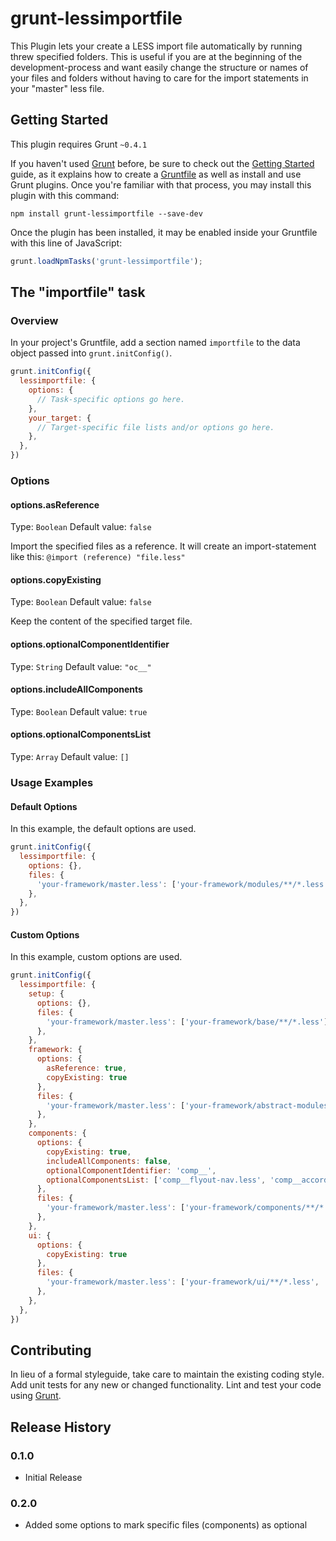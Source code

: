# grunt-lessimportfile

This Plugin lets your create a LESS import file automatically by running threw specified folders. This is useful if you are at the beginning of the development-process and want easily change the structure or names of your files and folders without having to care for the import statements in your "master" less file.

## Getting Started
This plugin requires Grunt `~0.4.1`

If you haven't used [Grunt](http://gruntjs.com/) before, be sure to check out the [Getting Started](http://gruntjs.com/getting-started) guide, as it explains how to create a [Gruntfile](http://gruntjs.com/sample-gruntfile) as well as install and use Grunt plugins. Once you're familiar with that process, you may install this plugin with this command:

```shell
npm install grunt-lessimportfile --save-dev
```

Once the plugin has been installed, it may be enabled inside your Gruntfile with this line of JavaScript:

```js
grunt.loadNpmTasks('grunt-lessimportfile');
```

## The "importfile" task

### Overview
In your project's Gruntfile, add a section named `importfile` to the data object passed into `grunt.initConfig()`.

```js
grunt.initConfig({
  lessimportfile: {
    options: {
      // Task-specific options go here.
    },
    your_target: {
      // Target-specific file lists and/or options go here.
    },
  },
})
```

### Options

#### options.asReference
Type: `Boolean`
Default value: `false`

Import the specified files as a reference. It will create an import-statement like this: `@import (reference) "file.less"`

#### options.copyExisting
Type: `Boolean`
Default value: `false`

Keep the content of the specified target file.

#### options.optionalComponentIdentifier
Type: `String`
Default value: `"oc__"`

#### options.includeAllComponents
Type: `Boolean`
Default value: `true`

#### options.optionalComponentsList
Type: `Array`
Default value: `[]`

### Usage Examples

#### Default Options
In this example, the default options are used.

```js
grunt.initConfig({
  lessimportfile: {
    options: {},
    files: {
      'your-framework/master.less': ['your-framework/modules/**/*.less', 'your-framework/variables.less']
    },
  },
})
```

#### Custom Options
In this example, custom options are used.

```js
grunt.initConfig({
  lessimportfile: {
    setup: {
	  options: {},
	  files: {
		'your-framework/master.less': ['your-framework/base/**/*.less']
	  },
	},
	framework: {
	  options: {
		asReference: true,
		copyExisting: true
	  },
	  files: {
		'your-framework/master.less': ['your-framework/abstract-modules/**/*.less'],
	  },
	},
	components: {
	  options: {
	    copyExisting: true,
		includeAllComponents: false,
		optionalComponentIdentifier: 'comp__',
		optionalComponentsList: ['comp__flyout-nav.less', 'comp__accordion.less']
	  },
	  files: {
		'your-framework/master.less': ['your-framework/components/**/*.less']
	  },
	},
	ui: {
	  options: {
		copyExisting: true
	  },
	  files: {
		'your-framework/master.less': ['your-framework/ui/**/*.less', 'your-framework/variables.less']
	  },
	},
  },
})
```

## Contributing
In lieu of a formal styleguide, take care to maintain the existing coding style. Add unit tests for any new or changed functionality. Lint and test your code using [Grunt](http://gruntjs.com/).

## Release History

### 0.1.0

+ Initial Release

### 0.2.0

+ Added some options to mark specific files (components) as optional

